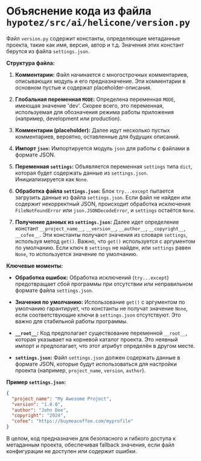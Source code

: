 # Объяснение кода из файла `hypotez/src/ai/helicone/version.py`

Файл `version.py` содержит константы, определяющие метаданные проекта, такие как имя, версия, автор и т.д.  Значения этих констант берутся из файла `settings.json`.

**Структура файла:**

1. **Комментарии:** Файл начинается с многострочных комментариев, описывающих модуль и его предназначение. Эти комментарии в основном пустые и содержат placeholder-описания.

2. **Глобальная переменная `MODE`:**  Определена переменная `MODE`, имеющая значение 'dev'. Скорее всего, это переменная, используемая для обозначения режима работы приложения (например, development или production).

3. **Комментарии (placeholder):** Далее идут несколько пустых комментариев, вероятно, оставленные для будущих описаний.

4. **Импорт `json`:**  Импортируется модуль `json` для работы с файлами в формате JSON.

5. **Переменная `settings`:** Объявляется переменная `settings` типа `dict`, которая будет содержать данные из `settings.json`.  Инициализируется как `None`.

6. **Обработка файла `settings.json`:**  Блок `try...except` пытается загрузить данные из файла `settings.json`. Если файл не найден или содержит некорректный JSON, происходит обработка исключения `FileNotFoundError` или `json.JSONDecodeError`, и `settings` остаётся `None`.

7. **Получение данных из `settings.json`:**  Далее идет определение констант `__project_name__`, `__version__`, `__author__`, `__copyright__`, `__cofee__`.  Эти константы получают значения из словаря `settings`, используя метод `get()`.  Важно, что `get()` используется с аргументом по умолчанию. Если ключ в `settings` не найден, или `settings` равен `None`, то используется значение по умолчанию.

**Ключевые моменты:**

* **Обработка ошибок:**  Обработка исключений (`try...except`) предотвращает сбой программы при отсутствии или неправильном формате файла `settings.json`.

* **Значения по умолчанию:** Использование `get()` с аргументом по умолчанию гарантирует, что константы не получат значение `None`, если соответствующие ключи в `settings.json` отсутствуют. Это важно для стабильной работы программы.

* **`__root__`:**  Код предполагает существование переменной `__root__`, которая указывает на корневой каталог проекта. Это неявный импорт и предполагает, что этот атрибут определён в другом месте.

* **`settings.json`:** Файл `settings.json` должен содержать данные в формате JSON, которые будут использоваться для настройки проекта (например, `project_name`, `version`, `author`).

**Пример `settings.json`:**

```json
{
  "project_name": "My Awesome Project",
  "version": "1.0.0",
  "author": "John Doe",
  "copyright": "2024",
  "cofee": "https://buymeacoffee.com/myprofile"
}
```


В целом, код предназначен для безопасного и гибкого доступа к метаданным проекта, обеспечивая fallback значения, если файл конфигурации не доступен или содержит ошибки.